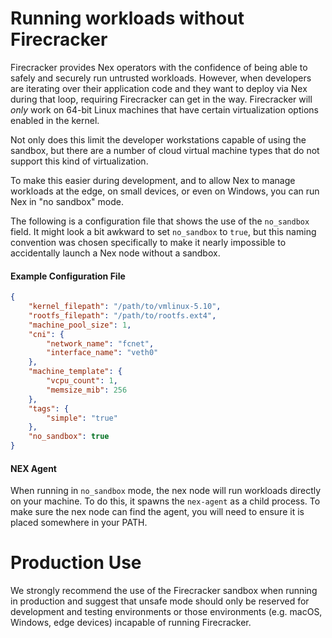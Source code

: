 # Running workloads without Firecracker
Firecracker provides Nex operators with the confidence of being able to safely and securely run untrusted workloads. However, when developers are iterating over
their application code and they want to deploy via Nex during that loop, requiring Firecracker can get in the way. Firecracker will _only_ work on 64-bit
Linux machines that have certain virtualization options enabled in the kernel.

Not only does this limit the developer workstations capable of using the sandbox, but there are a number of cloud virtual machine types that do not support
this kind of virtualization.

To make this easier during development, and to allow Nex to manage workloads at the edge, on small devices, or even on Windows, you can run Nex in "no sandbox" mode.

The following is a configuration file that shows the use of the `no_sandbox` field. It might look a bit awkward to set `no_sandbox` to `true`, but this naming
convention was chosen specifically to make it nearly impossible to accidentally launch a Nex node without a sandbox.

#### Example Configuration File
```json
{
    "kernel_filepath": "/path/to/vmlinux-5.10",
    "rootfs_filepath": "/path/to/rootfs.ext4",
    "machine_pool_size": 1,
    "cni": {
        "network_name": "fcnet",
        "interface_name": "veth0"
    },
    "machine_template": {
        "vcpu_count": 1,
        "memsize_mib": 256
    },
    "tags": {
        "simple": "true"
    },
    "no_sandbox": true
}
```
#### NEX Agent
When running in `no_sandbox` mode, the nex node will run workloads directly on your machine.  To do this, it spawns the `nex-agent` as a child process.  To 
make sure the nex node can find the agent, you will need to ensure it is placed somewhere in your PATH.

# Production Use
We strongly recommend the use of the Firecracker sandbox when running in production and suggest that unsafe mode should only be reserved
for development and testing environments or those environments (e.g. macOS, Windows, edge devices) incapable of running Firecracker.
